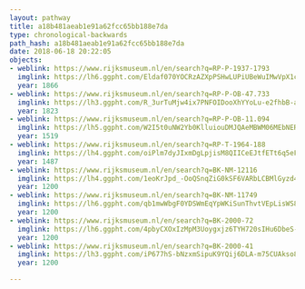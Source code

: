```yaml
---
layout: pathway
title: a18b481aeab1e91a62fcc65bb188e7da
type: chronological-backwards
path_hash: a18b481aeab1e91a62fcc65bb188e7da
date: 2018-06-18 20:22:05
objects:
- weblink: https://www.rijksmuseum.nl/en/search?q=RP-P-1937-1793
  imglink: https://lh6.ggpht.com/Eldaf070YOCRzAZXpPSHwLUPiUBeWuIMwVpX1cvzALTz-kzCmaLlxm4YnVqnCGUV7dGf66LO-1tQeuR25RCqJQTOXJEC=s200
  year: 1866
- weblink: https://www.rijksmuseum.nl/en/search?q=RP-P-OB-47.733
  imglink: https://lh3.ggpht.com/R_3urTuMjw4ix7PNFOIDooXhYYoLu-e2fhbB-a7qxheI_FFjZPDPr1BHcZ0v_QEC1uGzZ6YNEwrV72bFW5xyssW8NyQ=s200
  year: 1823
- weblink: https://www.rijksmuseum.nl/en/search?q=RP-P-OB-11.094
  imglink: https://lh5.ggpht.com/W2I5t0uNW2Yb0KlluiouDMJQAeMBWM06MEbNERo_UqhkCM29DlMSfaU3iaoD1JjfiK8niSAjLD3GHeYiwseIzrSoJkQ=s200
  year: 1519
- weblink: https://www.rijksmuseum.nl/en/search?q=RP-T-1964-188
  imglink: https://lh4.ggpht.com/oiPlm7dyJIxmDgLpjisM8QIICeEJtfETt6q5eFqb6mlI5D9tHa5kW2tXs2KF0wp4dCWE6ZxsLIY7vlSHwhJkOYt-JtAf=s200
  year: 1487
- weblink: https://www.rijksmuseum.nl/en/search?q=BK-NM-12116
  imglink: https://lh4.ggpht.com/1eoKrJpd_-OoQSnqZiG0kSF6VARbLCBMlGyzd4jTpfom5Df0i5nIbb7435C-6Sfx6doAKBRefqxkPn6u-TWTKeqvzSQ=s200
  year: 1200
- weblink: https://www.rijksmuseum.nl/en/search?q=BK-NM-11749
  imglink: https://lh6.ggpht.com/qb1mwWbgF0YDSWmEqYpWKiSunThvtVEpLisWS8FiIyjUBDk1_uCmVO_4rtcEGmcVfSNxdZOu5VV1-qMsCqJM_F6uQbg=s200
  year: 1200
- weblink: https://www.rijksmuseum.nl/en/search?q=BK-2000-72
  imglink: https://lh6.ggpht.com/4pbyCXOxIzMpM3Uoygxjz6TYH720sIHu6DbeS-q17XjdR2A4G0e33yhuNM1okHrmKANQ46C1diLoqPZCZADNIUiyrkM=s200
  year: 1200
- weblink: https://www.rijksmuseum.nl/en/search?q=BK-2000-41
  imglink: https://lh3.ggpht.com/iP677hS-bNzxmSipuK9YQij6DLA-m75CUAkso8t7iCaxmWJ33b4fT2J4Anfr23QNS7HvJcp3rPOUEQ0dozCt1nsYIYU=s200
  year: 1200

---
```

